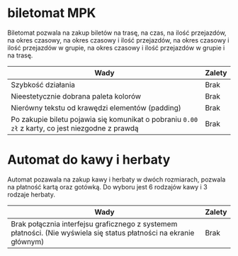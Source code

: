 # biletomat MPK

Biletomat pozwala na zakup biletów na trasę, na czas, na ilość przejazdów, na okres czasowy, na okres czasowy i ilość przejazdów, na okres czasowy i ilość przejazdów w grupie, na okres czasowy i ilość przejazdów w grupie i na trasę.

| Wady | Zalety |
| --- | --- |
| Szybkość działania | Brak |
| Nieestetycznie dobrana paleta kolorów | Brak |
| Nierówny tekstu od krawędzi elementów (padding) | Brak |
| Po zakupie biletu pojawia się komunikat o pobraniu `0.00 zł` z karty, co jest niezgodne z prawdą | Brak |


# Automat do kawy i herbaty

Automat pozawala na zakup kawy i herbaty w dwóch rozmiarach, pozwala na płatność kartą oraz gotówką. Do wyboru jest 6 rodzajów kawy i 3 rodzaje herbaty.

| Wady | Zalety |
| --- | --- |
| Brak połącznia interfejsu graficznego z systemem płatności. (Nie wyświela się status płatności na ekranie głównym) | Brak |

